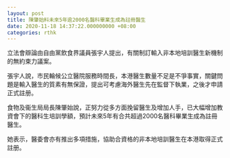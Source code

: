 ```yaml
---
layout: post
title: 陳肇始料未來5年逾2000名醫科畢業生成為註冊醫生
date: 2020-11-18 14:37:22.000000000 +08:00
categories: rthk
---
```


立法會辯論由自由黨飲食界議員張宇人提出，有關制訂輸入非本地培訓醫生新機制的無約束力議案。 

張宇人說，市民輪候公立醫院服務時間長，本港醫生數量不足是不爭事實，關鍵問題是輸入醫生的質素有無保證，提出可考慮海外醫生先在監督下執業，之後才申請正式註册。

食物及衞生局局長陳肇始說，正努力從多方面挽留醫生及增加人手，已大幅增加教資會下的醫科生培訓學額，預計未來5年有合共超過2000名醫科畢業生成為註冊醫生。

她表示，醫委會亦有推出多項措施，協助合資格的非本地培訓醫生在本港取得正式註册。
